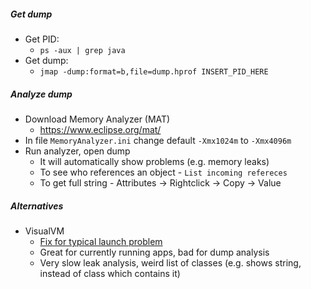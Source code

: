 ##### Get dump
* Get PID:
    * `ps -aux | grep java`
* Get dump:
    * `jmap -dump:format=b,file=dump.hprof INSERT_PID_HERE`

##### Analyze dump
* Download Memory Analyzer (MAT)
    * https://www.eclipse.org/mat/
* In file `MemoryAnalyzer.ini` change default `-Xmx1024m` to `-Xmx4096m`
* Run analyzer, open dump
    * It will automatically show problems (e.g. memory leaks)
    * To see who references an object - `List incoming refereces`
    * To get full string - Attributes -> Rightclick -> Copy -> Value

##### Alternatives
* VisualVM
    * [Fix for typical launch problem](https://stackoverflow.com/questions/24044069/visualvm-running-jre/24044137)
    * Great for currently running apps, bad for dump analysis
    * Very slow leak analysis, weird list of classes (e.g. shows string, instead of class which contains it)
